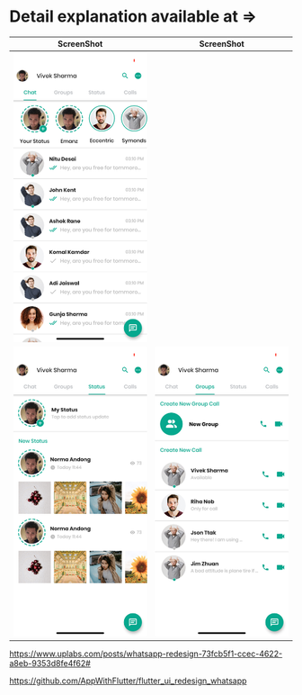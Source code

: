 # Detail explanation available at => 

ScreenShot | ScreenShot
------------ | -------------
![WhatsApp ui redesign in Flutter](/ss/flutter-ui-design-whatsapp-chat.png) |
![WhatsApp ui redesign in Flutter](/ss/flutter-ui-design-whatsapp-status.png) | ![WhatsApp ui redesign in Flutter](/ss/flutter-ui-design-whatsapp-group.png)  | ![WhatsApp ui redesign in Flutter](/ss/flutter-ui-design-whatsapp-call.png) |

https://www.uplabs.com/posts/whatsapp-redesign-73fcb5f1-ccec-4622-a8eb-9353d8fe4f62#

https://github.com/AppWithFlutter/flutter_ui_redesign_whatsapp